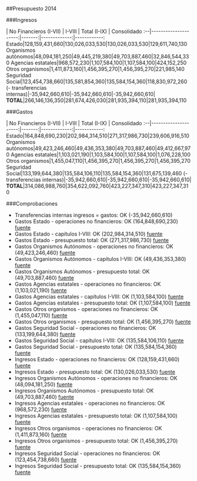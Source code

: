 ##Presupuesto 2014

###Ingresos

 | No Financieros (I-VII) | I-VIII | Total (I-IX) | Consolidado
:--|---------------------:|-------:|-------------:|------------:
Estado|128,159,431,660|130,026,033,530|130,026,033,530|129,611,740,130
Organismos autónomos|48,094,181,250|49,445,219,380|49,703,887,460|32,846,544,330
Agencias estatales|968,572,230|1,107,584,100|1,107,584,100|424,152,250
Otros organismos|1,411,873,160|1,456,395,270|1,456,395,270|221,985,140
Seguridad Social|123,454,738,660|135,581,854,360|135,584,154,360|118,830,972,260
(- transferencias internas)|-35,942,660,610|-35,942,660,610|-35,942,660,610|
**TOTAL**|266,146,136,350|281,674,426,030|281,935,394,110|281,935,394,110

###Gastos

 | No Financieros (I-VII) | I-VIII | Total (I-IX) | Consolidado
:--|---------------------:|-------:|-------------:|------------:
Estado|164,848,690,230|202,984,314,510|271,317,986,730|239,606,916,510
Organismos autónomos|49,423,246,460|49,436,353,380|49,703,887,460|49,412,667,970
Agencias estatales|1,103,021,190|1,103,584,100|1,107,584,100|1,076,228,100
Otros organismos|1,455,047,110|1,456,395,270|1,456,395,270|1,456,395,270
Seguridad Social|133,199,644,380|135,584,106,110|135,584,154,360|131,675,139,460
(- transferencias internas)|-35,942,660,610|-35,942,660,610|-35,942,660,610|
**TOTAL**|314,086,988,760|354,622,092,760|423,227,347,310|423,227,347,310

###Comprobaciones

 * Transferencias internas ingresos = gastos: OK (-35,942,660,610)
 * Gastos Estado - operaciones no financieros: OK (164,848,690,230)   [fuente](http://www.sepg.pap.minhap.gob.es/Presup/PGE2014Proyecto/MaestroDocumentos/PGE-ROM/doc/HTM/N_14_A_R_6_2_801_1_3.HTM)
 * Gastos Estado - capítulos I-VIII: OK (202,984,314,510)   [fuente](http://www.sepg.pap.minhap.gob.es/Presup/PGE2014Proyecto/MaestroDocumentos/PGE-ROM/doc/HTM/N_14_A_R_6_2_801_1_3.HTM)
 * Gastos Estado - presupuesto total: OK (271,317,986,730)   [fuente](http://www.sepg.pap.minhap.gob.es/Presup/PGE2014Proyecto/MaestroDocumentos/PGE-ROM/doc/HTM/N_14_A_R_6_2_801_1_3.HTM)
 * Gastos Organismos Autónomos - operaciones no financieros: OK (49,423,246,460)   [fuente](http://www.sepg.pap.minhap.gob.es/Presup/PGE2014Proyecto/MaestroDocumentos/PGE-ROM/doc/HTM/N_14_A_R_6_2_802_1_3.HTM)
 * Gastos Organismos Autónomos - capítulos I-VIII: OK (49,436,353,380)   [fuente](http://www.sepg.pap.minhap.gob.es/Presup/PGE2014Proyecto/MaestroDocumentos/PGE-ROM/doc/HTM/N_14_A_R_6_2_802_1_3.HTM)
 * Gastos Organismos Autónomos - presupuesto total: OK (49,703,887,460)   [fuente](http://www.sepg.pap.minhap.gob.es/Presup/PGE2014Proyecto/MaestroDocumentos/PGE-ROM/doc/HTM/N_14_A_R_6_2_802_1_3.HTM)
 * Gastos Agencias estatales - operaciones no financieros: OK (1,103,021,190)   [fuente](http://www.sepg.pap.minhap.gob.es/Presup/PGE2014Proyecto/MaestroDocumentos/PGE-ROM/doc/HTM/N_14_A_R_6_2_803_1_3.HTM)
 * Gastos Agencias estatales - capítulos I-VIII: OK (1,103,584,100)   [fuente](http://www.sepg.pap.minhap.gob.es/Presup/PGE2014Proyecto/MaestroDocumentos/PGE-ROM/doc/HTM/N_14_A_R_6_2_803_1_3.HTM)
 * Gastos Agencias estatales - presupuesto total: OK (1,107,584,100)   [fuente](http://www.sepg.pap.minhap.gob.es/Presup/PGE2014Proyecto/MaestroDocumentos/PGE-ROM/doc/HTM/N_14_A_R_6_2_803_1_3.HTM)
 * Gastos Otros organismos - operaciones no financieros: OK (1,455,047,110)   [fuente](http://www.sepg.pap.minhap.gob.es/Presup/PGE2014Proyecto/MaestroDocumentos/PGE-ROM/doc/HTM/N_14_A_R_6_2_804_1_3.HTM)
 * Gastos Otros organismos - presupuesto total: OK (1,456,395,270)   [fuente](http://www.sepg.pap.minhap.gob.es/Presup/PGE2014Proyecto/MaestroDocumentos/PGE-ROM/doc/HTM/N_14_A_R_6_2_804_1_3.HTM)
 * Gastos Seguridad Social - operaciones no financieros: OK (133,199,644,380)   [fuente](http://www.sepg.pap.minhap.gob.es/Presup/PGE2014Proyecto/MaestroDocumentos/PGE-ROM/doc/HTM/N_14_A_R_6_2_805_1_3.HTM)
 * Gastos Seguridad Social - capítulos I-VIII: OK (135,584,106,110)   [fuente](http://www.sepg.pap.minhap.gob.es/Presup/PGE2014Proyecto/MaestroDocumentos/PGE-ROM/doc/HTM/N_14_A_R_6_2_805_1_3.HTM)
 * Gastos Seguridad Social - presupuesto total: OK (135,584,154,360)   [fuente](http://www.sepg.pap.minhap.gob.es/Presup/PGE2014Proyecto/MaestroDocumentos/PGE-ROM/doc/HTM/N_14_A_R_6_2_805_1_3.HTM)
 * Ingresos Estado - operaciones no financieros: OK (128,159,431,660)   [fuente](http://www.sepg.pap.minhap.gob.es/Presup/PGE2014Proyecto/MaestroDocumentos/PGE-ROM/doc/HTM/N_14_A_R_6_1_101_1_5_1.HTM)
 * Ingresos Estado - presupuesto total: OK (130,026,033,530)   [fuente](http://www.sepg.pap.minhap.gob.es/Presup/PGE2014Proyecto/MaestroDocumentos/PGE-ROM/doc/HTM/N_14_A_R_6_1_101_1_5_1.HTM)
 * Ingresos Organismos Autónomos - operaciones no financieros: OK (48,094,181,250)   [fuente](http://www.sepg.pap.minhap.gob.es/Presup/PGE2014Proyecto/MaestroDocumentos/PGE-ROM/doc/HTM/N_14_A_R_6_1_102_1_4_1.HTM)
 * Ingresos Organismos Autónomos - presupuesto total: OK (49,703,887,460)   [fuente](http://www.sepg.pap.minhap.gob.es/Presup/PGE2014Proyecto/MaestroDocumentos/PGE-ROM/doc/HTM/N_14_A_R_6_1_102_1_4_1.HTM)
 * Ingresos Agencias estatales - operaciones no financieros: OK (968,572,230)   [fuente](http://www.sepg.pap.minhap.gob.es/Presup/PGE2014Proyecto/MaestroDocumentos/PGE-ROM/doc/HTM/N_14_A_R_6_1_103_1_4_1.HTM)
 * Ingresos Agencias estatales - presupuesto total: OK (1,107,584,100)   [fuente](http://www.sepg.pap.minhap.gob.es/Presup/PGE2014Proyecto/MaestroDocumentos/PGE-ROM/doc/HTM/N_14_A_R_6_1_103_1_4_1.HTM)
 * Ingresos Otros organismos - operaciones no financieros: OK (1,411,873,160)   [fuente](http://www.sepg.pap.minhap.gob.es/Presup/PGE2014Proyecto/MaestroDocumentos/PGE-ROM/doc/HTM/N_14_A_R_6_1_104_1_4_1.HTM)
 * Ingresos Otros organismos - presupuesto total: OK (1,456,395,270)   [fuente](http://www.sepg.pap.minhap.gob.es/Presup/PGE2014Proyecto/MaestroDocumentos/PGE-ROM/doc/HTM/N_14_A_R_6_1_104_1_4_1.HTM)
 * Ingresos Seguridad Social - operaciones no financieros: OK (123,454,738,660)   [fuente](http://www.sepg.pap.minhap.gob.es/Presup/PGE2014Proyecto/MaestroDocumentos/PGE-ROM/doc/HTM/N_14_A_R_6_1_105_1_5_1.HTM)
 * Ingresos Seguridad Social - presupuesto total: OK (135,584,154,360)   [fuente](http://www.sepg.pap.minhap.gob.es/Presup/PGE2014Proyecto/MaestroDocumentos/PGE-ROM/doc/HTM/N_14_A_R_6_1_105_1_5_1.HTM)
